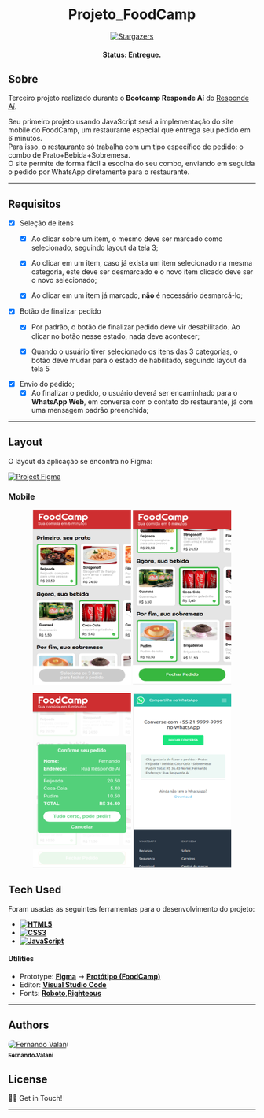 <h1 align="center">
    Projeto_FoodCamp
</h1>

<p align="center"> <a href="https://github.com/">
    <img alt="Stargazers" src="https://img.shields.io/github/stars/fevalani/Projeto_FoodCamp?style=for-the-badge">
  </a>
</p>

<h4 align="center"> 
	 Status: Entregue.
</h4>

## Sobre

Terceiro projeto realizado durante o **Bootcamp Responde Aí** do [Responde Aí](https://page.respondeai.com.br/bootcamp). <br>

Seu primeiro projeto usando JavaScript será a implementação do site mobile do FoodCamp, um restaurante especial que entrega seu pedido em 6 minutos.<br>
Para isso, o restaurante só trabalha com um tipo específico de pedido: o combo de Prato+Bebida+Sobremesa.<br>
O site permite de forma fácil a escolha do seu combo, enviando em seguida o pedido por WhatsApp diretamente para o restaurante.<br>

---

## Requisitos

- [x] Seleção de itens
    - [x]  Ao clicar sobre um item, o mesmo deve ser marcado como selecionado, seguindo layout da tela 3;
    
    - [x]  Ao clicar em um item, caso já exista um item selecionado na mesma categoria, este deve ser desmarcado e o novo item clicado deve ser o novo selecionado;
    
    - [x]  Ao clicar em um item já marcado, **não** é necessário desmarcá-lo;
    
- [x] Botão de finalizar pedido    
    - [x]  Por padrão, o botão de finalizar pedido deve vir desabilitado. Ao clicar no botão nesse estado, nada deve acontecer;
    
    - [x]  Quando o usuário tiver selecionado os itens das 3 categorias, o botão deve mudar para o estado de habilitado, seguindo layout da tela 5

- [x] Envio do pedido;
    - [x]  Ao finalizar o pedido, o usuário deverá ser encaminhado para o **WhatsApp Web**, em conversa com o contato do restaurante, já com uma mensagem padrão preenchida;

---

## Layout

O layout da aplicação se encontra no Figma:

<a href="https://www.figma.com/file/G9eTcwdxrRrKOfyfYCj3l7/FoodCamp?node-id=0%3A1">
  <img alt="Project Figma" src="https://img.shields.io/badge/%20Layout%20-Figma-%2304D361?style=for-the-badge&logo=appveyor">
</a>

### Mobile

<p align="center">
  <img alt="Desktop Homepage" title="#Homepage" src="imagens/readme.png" width="200px" height="355px">
  <img alt="Desktop Homepage" title="#Homepage" src="imagens/readme2.png" width="200px" height="355px">
</p>
<p align="center">
  <img alt="Mobile Homepage" title="#Homepage" src="imagens/readme3.png" width="200px" height="355px">
  <img alt="Mobile Homepage" title="#Homepage" src="imagens/readme4.png" width="200px" height="355px">
</p>

## Tech Used

Foram usadas as seguintes ferramentas para o desenvolvimento do projeto:

- **[![HTML5](https://img.shields.io/badge/HTML5-E34F26?style=for-the-badge&logo=html5&logoColor=white)](https://html5.org/)**
- **[![CSS3](https://img.shields.io/badge/CSS3-1572B6?style=for-the-badge&logo=css3&logoColor=white)](https://www.w3.org/Style/CSS/Overview.en.html)**
- **[![JavaScript](https://img.shields.io/badge/JavaScript-F7DF1E?style=for-the-badge&logo=javascript&logoColor=black)](https://www.javascript.com/)**

#### **Utilities**

- Prototype: **[Figma](https://www.figma.com/)** → **[Protótipo (FoodCamp)](https://www.figma.com/file/G9eTcwdxrRrKOfyfYCj3l7/FoodCamp?node-id=0%3A1)**
- Editor: **[Visual Studio Code](https://code.visualstudio.com/)**
- Fonts: **[Roboto](https://fonts.google.com/specimen/Roboto)**,**[Righteous](https://fonts.google.com/specimen/Righteous)**

---

## Authors

<p>
<a style="border-radius: 50px;" width="100px;" href="https://github.com/fevalani">
 <img style="border-radius: 50px;" src="https://avatars.githubusercontent.com/u/81244714?v=4" width="100px;" alt="Fernando Valani"/>
 <br />
 <sub><b>Fernando Valani</b></sub></a>
 <br />

## </p>

## License

👋🏽 Get in Touch!

---
